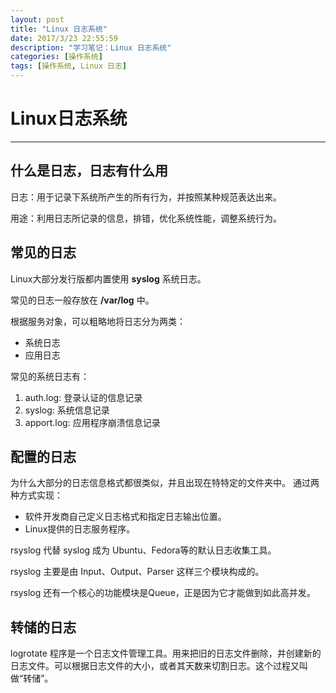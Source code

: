 ```yaml
---
layout: post
title: "Linux 日志系统"
date: 2017/3/23 22:55:59 
description: "学习笔记：Linux 日志系统"
categories: [操作系统]
tags: [操作系统, Linux 日志]
---
```


# Linux日志系统

---


## 什么是日志，日志有什么用
日志：用于记录下系统所产生的所有行为，并按照某种规范表达出来。

用途：利用日志所记录的信息，排错，优化系统性能，调整系统行为。


## 常见的日志
Linux大部分发行版都内置使用 **syslog** 系统日志。

常见的日志一般存放在 **/var/log** 中。

根据服务对象，可以粗略地将日志分为两类：

* 系统日志
* 应用日志


常见的系统日志有：

1. auth.log: 登录认证的信息记录
2. syslog: 系统信息记录
3. apport.log: 应用程序崩溃信息记录


## 配置的日志
为什么大部分的日志信息格式都很类似，并且出现在特特定的文件夹中。
通过两种方式实现：

* 软件开发商自己定义日志格式和指定日志输出位置。
* Linux提供的日志服务程序。

rsyslog 代替 syslog 成为 Ubuntu、Fedora等的默认日志收集工具。

rsyslog 主要是由 Input、Output、Parser 这样三个模块构成的。

rsyslog 还有一个核心的功能模块是Queue，正是因为它才能做到如此高并发。


## 转储的日志

logrotate 程序是一个日志文件管理工具。用来把旧的日志文件删除，并创建新的日志文件。可以根据日志文件的大小，或者其天数来切割日志。这个过程又叫做“转储”。
